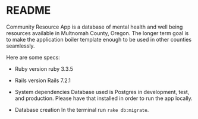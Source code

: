 # README

Community Resource App is a database of mental health and well being resources available in Multnomah County, Oregon. The longer term goal is to make the application boiler template enough to be used in other counties seamlessly.

Here are some specs:

* Ruby version
ruby 3.3.5

* Rails version
Rails 7.2.1

* System dependencies
Database used is Postgres in development, test, and production. Please have that installed in order to run the app locally.

* Database creation
In the terminal run `rake db:migrate`.
